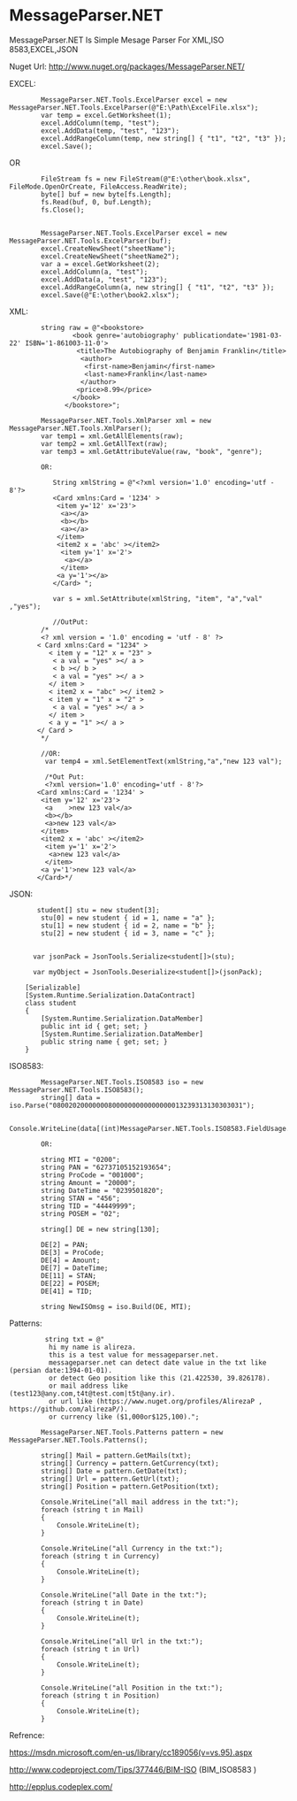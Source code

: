 # MessageParser.NET
MessageParser.NET Is Simple Mesage Parser For XML,ISO 8583,EXCEL,JSON 

Nuget Url: http://www.nuget.org/packages/MessageParser.NET/

EXCEL:

            MessageParser.NET.Tools.ExcelParser excel = new MessageParser.NET.Tools.ExcelParser(@"E:\Path\ExcelFile.xlsx");
            var temp = excel.GetWorksheet(1);
            excel.AddColumn(temp, "test");
            excel.AddData(temp, "test", "123");
            excel.AddRangeColumn(temp, new string[] { "t1", "t2", "t3" });
            excel.Save();
            

OR

            FileStream fs = new FileStream(@"E:\other\book.xlsx", FileMode.OpenOrCreate, FileAccess.ReadWrite);
            byte[] buf = new byte[fs.Length];
            fs.Read(buf, 0, buf.Length);
            fs.Close();

            
            MessageParser.NET.Tools.ExcelParser excel = new MessageParser.NET.Tools.ExcelParser(buf);
            excel.CreateNewSheet("sheetName");
            excel.CreateNewSheet("sheetName2");
            var a = excel.GetWorksheet(2);
            excel.AddColumn(a, "test");
            excel.AddData(a, "test", "123");
            excel.AddRangeColumn(a, new string[] { "t1", "t2", "t3" });
            excel.Save(@"E:\other\book2.xlsx");
            


XML:

            string raw = @"<bookstore>
                    <book genre='autobiography' publicationdate='1981-03-22' ISBN='1-861003-11-0'>
                     <title>The Autobiography of Benjamin Franklin</title>
                      <author>
                       <first-name>Benjamin</first-name>
                       <last-name>Franklin</last-name>
                      </author>
                     <price>8.99</price>
                    </book>
                  </bookstore>";

            MessageParser.NET.Tools.XmlParser xml = new MessageParser.NET.Tools.XmlParser();
            var temp1 = xml.GetAllElements(raw);
            var temp2 = xml.GetAllText(raw);
            var temp3 = xml.GetAttributeValue(raw, "book", "genre");
            
            OR:
            
               String xmlString = @"<?xml version='1.0' encoding='utf - 8'?>
               <Card xmlns:Card = '1234' >
                <item y='12' x='23'>
                 <a></a>
                 <b></b>
                 <a></a>
                </item>
                <item2 x = 'abc' ></item2>
                 <item y='1' x='2'>
                  <a></a>
                 </item>
                <a y='1'></a>
               </Card> ";
               
               var s = xml.SetAttribute(xmlString, "item", "a","val" ,"yes");
               
               //OutPut:
            /*
            <? xml version = '1.0' encoding = 'utf - 8' ?>
           < Card xmlns:Card = "1234" >
              < item y = "12" x = "23" >
               < a val = "yes" ></ a >
               < b ></ b >
               < a val = "yes" ></ a >
              </ item >
              < item2 x = "abc" ></ item2 >
              < item y = "1" x = "2" >
               < a val = "yes" ></ a >
              </ item >
              < a y = "1" ></ a >
           </ Card >
            */
            
            //OR:
             var temp4 = xml.SetElementText(xmlString,"a","new 123 val");
             
             /*Out Put:
             <?xml version='1.0' encoding='utf - 8'?>
           <Card xmlns:Card = '1234' >
            <item y='12' x='23'>
             <a    >new 123 val</a>
             <b></b>
             <a>new 123 val</a>
            </item>
            <item2 x = 'abc' ></item2>
             <item y='1' x='2'>
              <a>new 123 val</a>
             </item>
            <a y='1'>new 123 val</a>
           </Card>*/


JSON:

           student[] stu = new student[3];
            stu[0] = new student { id = 1, name = "a" };
            stu[1] = new student { id = 2, name = "b" };
            stu[2] = new student { id = 3, name = "c" };


          var jsonPack = JsonTools.Serialize<student[]>(stu);

          var myObject = JsonTools.Deserialize<student[]>(jsonPack);
            
        [Serializable]
        [System.Runtime.Serialization.DataContract]
        class student
        {
            [System.Runtime.Serialization.DataMember]
            public int id { get; set; }
            [System.Runtime.Serialization.DataMember]
            public string name { get; set; }
        }
        

ISO8583:


            MessageParser.NET.Tools.ISO8583 iso = new MessageParser.NET.Tools.ISO8583();
            string[] data = iso.Parse("080020200000008000000000000000013239313130303031");
            
            Console.WriteLine(data[(int)MessageParser.NET.Tools.ISO8583.FieldUsage.CardAcceptorTerminalIdentification]);
            
            OR:
            
            string MTI = "0200";
            string PAN = "62737105152193654";
            string ProCode = "001000";
            string Amount = "20000";
            string DateTime = "0239501820";
            string STAN = "456";
            string TID = "44449999";
            string POSEM = "02";

            string[] DE = new string[130];

            DE[2] = PAN;
            DE[3] = ProCode;
            DE[4] = Amount;
            DE[7] = DateTime;
            DE[11] = STAN;
            DE[22] = POSEM;
            DE[41] = TID;

            string NewISOmsg = iso.Build(DE, MTI);

Patterns:

             string txt = @"
              hi my name is alireza.
              this is a test value for messageparser.net.
              messageparser.net can detect date value in the txt like (persian date:1394-01-01).
              or detect Geo position like this (21.422530, 39.826178).
              or mail address like (test123@any.com,t4t@test.com|t5t@any.ir).
              or url like (https://www.nuget.org/profiles/AlirezaP , https://github.com/alirezaP/).
              or currency like ($1,000or$125,100).";

            MessageParser.NET.Tools.Patterns pattern = new MessageParser.NET.Tools.Patterns();

            string[] Mail = pattern.GetMails(txt);
            string[] Currency = pattern.GetCurrency(txt);
            string[] Date = pattern.GetDate(txt);
            string[] Url = pattern.GetUrl(txt);
            string[] Position = pattern.GetPosition(txt);

            Console.WriteLine("all mail address in the txt:");
            foreach (string t in Mail)
            {
                Console.WriteLine(t);
            }

            Console.WriteLine("all Currency in the txt:");
            foreach (string t in Currency)
            {
                Console.WriteLine(t);
            }

            Console.WriteLine("all Date in the txt:");
            foreach (string t in Date)
            {
                Console.WriteLine(t);
            }

            Console.WriteLine("all Url in the txt:");
            foreach (string t in Url)
            {
                Console.WriteLine(t);
            }

            Console.WriteLine("all Position in the txt:");
            foreach (string t in Position)
            {
                Console.WriteLine(t);
            }
            
            
Refrence:

https://msdn.microsoft.com/en-us/library/cc189056(v=vs.95).aspx

http://www.codeproject.com/Tips/377446/BIM-ISO (BIM_ISO8583 )

http://epplus.codeplex.com/

